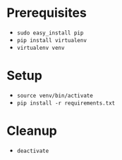# Prerequisites
- `sudo easy_install pip`
- `pip install virtualenv`
- `virtualenv venv`

# Setup
- `source venv/bin/activate`
- `pip install -r requirements.txt`

# Cleanup
- `deactivate`
